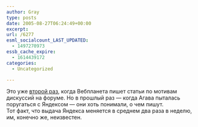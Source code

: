 ```yaml
---
author: Gray
type: posts
date: 2005-08-27T06:24:49+00:00
excerpt:
url: /6277
esml_socialcount_LAST_UPDATED:
  - 1497270973
essb_cache_expire:
  - 1614439172
categories:
  - Uncategorized

---
```








Это уже [второй раз][1], когда Вебпланета пишет статьи по мотивам дискуссий на форуме. Но в прошлый раз &#8212; когда Агава пыталась поругаться с Яндексом &#8212; они хоть понимали, о чем пишут.  
Тот факт, что выдача Яндекса меняется в среднем два раза в неделю, им, конечно же, неизвестен.

 [1]: http://webplanet.ru/news/internet/2005/8/26/dance.html